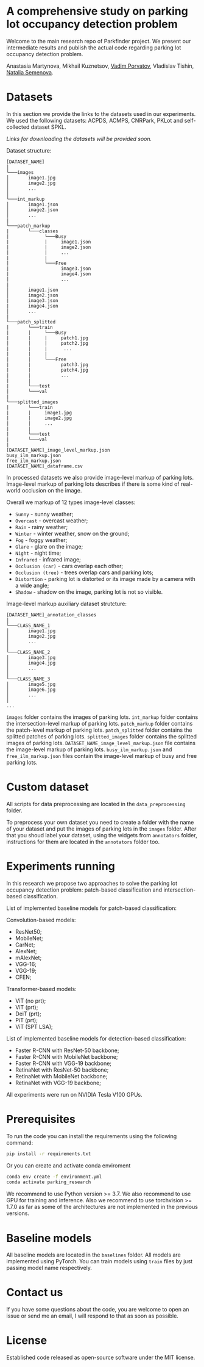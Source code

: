 # A comprehensive study on parking lot occupancy detection problem

Welcome to the main research repo of Parkfinder project. We present our intermediate results and publish the actual code regarding parking lot occupancy detection problem. 

Anastasia Martynova, Mikhail Kuznetsov, [Vadim Porvatov](https://www.researchgate.net/profile/Vadim-Porvatov), Vladislav Tishin, [Natalia Semenova](https://www.researchgate.net/profile/Natalia-Semenova-7).


# Datasets

In this section we provide the links to the datasets used in our experiments. We used the following datasets: ACPDS, ACMPS, CNRPark, PKLot and self-collected dataset SPKL.

*Links for downloading the datasets will be provided soon.*

Dataset structure:

```
[DATASET_NAME]
│
└───images
│       image1.jpg
│       image2.jpg
│       ...
│
└───int_markup
│       image1.json
│       image2.json
│       ...
|
└───patch_markup
|       └───classes
|             └───Busy
|             |     image1.json
|             |     image2.json
|             |     ...
|             |
|             └───Free
|                   image3.json
|                   image4.json
|                   ...
|
│       image1.json
│       image2.json
|       image3.json
|       image4.json
│       ...
|
└───patch_splitted
|       └───train
|       |     └───Busy
|       |     |     patch1.jpg
|       |     |     patch2.jpg
|       |     |      ...
|       |     |
|       |     └───Free
|       |           patch3.jpg
|       |           patch4.jpg
|       |           ...
|       |
|       └───test
|       └───val
|
└───splitted_images
|       └───train
|       |     image1.jpg
|       |     image2.jpg
|       |     ...
|       |
|       └───test
|       └───val
|
[DATASET_NAME]_image_level_markup.json
busy_ilm_markup.json
free_ilm_markup.json
[DATASET_NAME]_dataframe.csv
```

In processed datasets we also provide image-level markup of parking lots. Image-level markup of parking lots describes if there is some kind of real-world occlusion on the image.

Overall we markup of 12 types image-level classes:

- `Sunny` - sunny weather;
- `Overcast` - overcast weather;
- `Rain` - rainy weather;
- `Winter` - winter weather, snow on the ground;
- `Fog` - foggy weather;
- `Glare` - glare on the image;
- `Night` - night time;
- `Infrared` - infrared image;
- `Occlusion (car)` - cars overlap each other;
- `Occlusion (tree)` - trees overlap cars and parking lots;
- `Distortion` - parking lot is distorted or its image made by a camera with a wide angle;
- `Shadow` - shadow on the image, parking lot is not so visible.

Image-level markup auxiliary dataset strutcture:

```
[DATASET_NAME]_annotation_classes
│
└───CLASS_NAME_1
│       image1.jpg
│       image2.jpg
│       ...
│
└───CLASS_NAME_2
│       image3.jpg
│       image4.jpg
│       ...
│
└───CLASS_NAME_3
│       image5.jpg
│       image6.jpg
│       ...
│
...
```

`images` folder contains the images of parking lots. `int_markup` folder contains the intersection-level markup of parking lots. `patch_markup` folder contains the patch-level markup of parking lots. `patch_splitted` folder contains the splitted patches of parking lots. `splitted_images` folder contains the splitted images of parking lots. `DATASET_NAME_image_level_markup.json` file contains the image-level markup of parking lots. `busy_ilm_markup.json` and `free_ilm_markup.json` files contain the image-level markup of busy and free parking lots.

# Custom dataset

All scripts for data preprocessing are located in the `data_preprocessing` folder.

To preprocess your own dataset you need to create a folder with the name of your dataset and put the images of parking lots in the `images` folder. After that you shoud label your dataset, using the widgets from `annotators` folder, instructions for them are located in the `annotators` folder too.

# Experiments running

In this research we propose two approaches to solve the parking lot occupancy detection problem: patch-based classification and intersection-based classification.

List of implemented baseline models for patch-based classification:

Convolution-based models:

- ResNet50;
- MobileNet;
- CarNet;
- AlexNet;
- mAlexNet;
- VGG-16;
- VGG-19;
- CFEN;

Transformer-based models:

- ViT (no prt);
- ViT (prt);
- DeiT (prt);
- PiT (prt);
- ViT (SPT LSA);

List of implemented baseline models for detection-based classification:

- Faster R-CNN with ResNet-50 backbone;
- Faster R-CNN with MobileNet backbone;
- Faster R-CNN with VGG-19 backbone;
- RetinaNet with ResNet-50 backbone;
- RetinaNet with MobileNet backbone;
- RetinaNet with VGG-19 backbone;

All experiments were run on NVIDIA Tesla V100 GPUs.

# Prerequisites

To run the code you can install the requirements using the following command:

```bash
pip install -r requirements.txt
```

Or you can create and activate conda enviroment

```bash
conda env create -f environment.yml
conda activate parking_research
```

We recommend to use Python version >= 3.7. We also recommend to use GPU for training and inference. Also we recommend to use torchvision >= 1.7.0 as far as some of the architectures are not implemented in the previous versions.

# Baseline models

All baseline models are located in the `baselines` folder. All models are implemented using PyTorch. You can train models using `train` files by just passing model name respectively.

# Contact us

If you have some questions about the code, you are welcome to open an issue or send me an email, I will respond to that as soon as possible.

# License

Established code released as open-source software under the MIT license.
